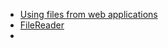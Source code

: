 - [Using files from web applications](https://developer.mozilla.org/en-US/docs/Web/API/File_API/Using_files_from_web_applications)
- [FileReader](https://developer.mozilla.org/en-US/docs/Web/API/FileReader)
- 